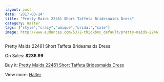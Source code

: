 ```yaml
---
layout: post
date: '2017-03-14'
title: "Pretty Maids 22461 Short Taffeta Bridesmaids Dress"
category: Halter
tags: ["style","crazy","unique","bridal","sale"]
image: http://www.eudances.com/5372-thickbox_default/pretty-maids-22461-short-taffeta-bridesmaids-dress.jpg
---
```

Pretty Maids 22461 Short Taffeta Bridesmaids Dress

On Sales: **$236.99**
<a href="https://www.eudances.com/en/halter/1829-pretty-maids-22461-short-taffeta-bridesmaids-dress.html"><amp-img layout="responsive" width="600" height="600" src="//www.eudances.com/5372-thickbox_default/pretty-maids-22461-short-taffeta-bridesmaids-dress.jpg" alt="Pretty Maids 22461 Short Taffeta Bridesmaids Dress 0" /></a>
<a href="https://www.eudances.com/en/halter/1829-pretty-maids-22461-short-taffeta-bridesmaids-dress.html"><amp-img layout="responsive" width="600" height="600" src="//www.eudances.com/5374-thickbox_default/pretty-maids-22461-short-taffeta-bridesmaids-dress.jpg" alt="Pretty Maids 22461 Short Taffeta Bridesmaids Dress 1" /></a>
<a href="https://www.eudances.com/en/halter/1829-pretty-maids-22461-short-taffeta-bridesmaids-dress.html"><amp-img layout="responsive" width="600" height="600" src="//www.eudances.com/5373-thickbox_default/pretty-maids-22461-short-taffeta-bridesmaids-dress.jpg" alt="Pretty Maids 22461 Short Taffeta Bridesmaids Dress 2" /></a>

Buy it: [Pretty Maids 22461 Short Taffeta Bridesmaids Dress](https://www.eudances.com/en/halter/1829-pretty-maids-22461-short-taffeta-bridesmaids-dress.html "Pretty Maids 22461 Short Taffeta Bridesmaids Dress")

View more: [Halter](https://www.eudances.com/en/19-halter "Halter")